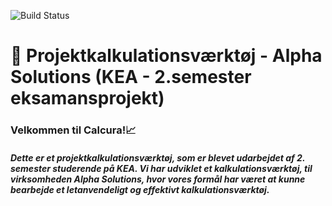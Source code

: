 ![Build Status](https://github.com/ayan0138/AlphaSolutions-v2/actions/workflows/maven.yml/badge.svg)

# 📍 Projektkalkulationsværktøj - Alpha Solutions (KEA - 2.semester eksamansprojekt)
### Velkommen til Calcura!📈

##### Dette er et projektkalkulationsværktøj, som er blevet udarbejdet af 2. semester studerende på KEA. Vi har udviklet et kalkulationsværktøj, til virksomheden Alpha Solutions, hvor vores formål har været at kunne bearbejde et letanvendeligt og effektivt kalkulationsværktøj.

